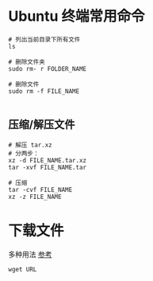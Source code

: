 # Ubuntu 终端常用命令

```
# 列出当前目录下所有文件
ls

# 删除文件夹
sudo rm- r FOLDER_NAME

# 删除文件
sudo rm -f FILE_NAME


```

## 压缩/解压文件

```
# 解压 tar.xz 
# 分两步：
xz -d FILE_NAME.tar.xz
tar -xvf FILE_NAME.tar

# 压缩
tar -cvf FILE_NAME
xz -z FILE_NAME
```

# 下载文件

多种用法 [参考](https://www.cnblogs.com/wuheng1991/p/5332764.html)

```
wget URL
```

